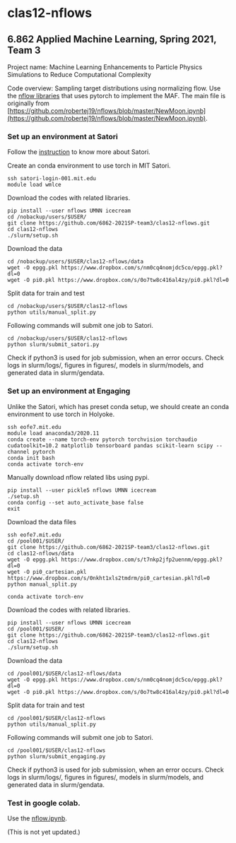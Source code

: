 # clas12-nflows
## 6.862 Applied Machine Learning, Spring 2021, Team 3
Project name: Machine Learning Enhancements to Particle Physics Simulations to Reduce Computational Complexity

Code overview: Sampling target distributions using normalizing flow. Use the [nflow libraries](https://github.com/bayesiains/nflows) that uses pytorch to implement the MAF. The main file is originally from [https://github.com/robertej19/nflows/blob/master/NewMoon.ipynb](https://github.com/robertej19/nflows/blob/master/NewMoon.ipynb).

### Set up an environment at Satori

Follow the [instruction](https://mit-satori.github.io/satori-basics.html) to know more about Satori.

Create an conda environment to use torch in MIT Satori.
```
ssh satori-login-001.mit.edu
module load wmlce
```

Download the codes with related libraries.
```
pip install --user nflows UMNN icecream
cd /nobackup/users/$USER/
git clone https://github.com/6862-2021SP-team3/clas12-nflows.git
cd clas12-nflows
./slurm/setup.sh
```

Download the data
```
cd /nobackup/users/$USER/clas12-nflows/data
wget -O epgg.pkl https://www.dropbox.com/s/nm0cq4nomjdc5co/epgg.pkl?dl=0
wget -O pi0.pkl https://www.dropbox.com/s/0o7tw8c416al4zy/pi0.pkl?dl=0
```

Split data for train and test
```
cd /nobackup/users/$USER/clas12-nflows
python utils/manual_split.py
```

Following commands will submit one job to Satori.
```
cd /nobackup/users/$USER/clas12-nflows
python slurm/submit_satori.py
```
Check if python3 is used for job submission, when an error occurs.
Check logs in slurm/logs/, figures in figures/, models in slurm/models, and generated data in slurm/gendata.

### Set up an environment at Engaging

Unlike the Satori, which has preset conda setup, we should create an conda environment to use torch in Holyoke.
```
ssh eofe7.mit.edu
module load anaconda3/2020.11
conda create --name torch-env pytorch torchvision torchaudio cudatoolkit=10.2 matplotlib tensorboard pandas scikit-learn scipy --channel pytorch
conda init bash
conda activate torch-env
```

Manually download nflow related libs using pypi.
```
pip install --user pickle5 nflows UMNN icecream
./setup.sh
conda config --set auto_activate_base false
exit
```

Download the data files
```
ssh eofe7.mit.edu
cd /pool001/$USER/
git clone https://github.com/6862-2021SP-team3/clas12-nflows.git
cd clas12-nflows/data
wget -O epgg.pkl https://www.dropbox.com/s/t7nkp2jfp2uennm/epgg.pkl?dl=0
wget -O pi0_cartesian.pkl https://www.dropbox.com/s/0nkht1xls2tmdrm/pi0_cartesian.pkl?dl=0
python manual_split.py
```

```
conda activate torch-env
```

Download the codes with related libraries.
```
pip install --user nflows UMNN icecream
cd /pool001/$USER/
git clone https://github.com/6862-2021SP-team3/clas12-nflows.git
cd clas12-nflows
./slurm/setup.sh
```

Download the data
```
cd /pool001/$USER/clas12-nflows/data
wget -O epgg.pkl https://www.dropbox.com/s/nm0cq4nomjdc5co/epgg.pkl?dl=0
wget -O pi0.pkl https://www.dropbox.com/s/0o7tw8c416al4zy/pi0.pkl?dl=0
```

Split data for train and test
```
cd /pool001/$USER/clas12-nflows
python utils/manual_split.py
```

Following commands will submit one job to Satori.
```
cd /pool001/$USER/clas12-nflows
python slurm/submit_engaging.py
```
Check if python3 is used for job submission, when an error occurs.
Check logs in slurm/logs/, figures in figures/, models in slurm/models, and generated data in slurm/gendata.

### Test in google colab.

Use the [nflow.ipynb](nflow.ipynb).

(This is not yet updated.)